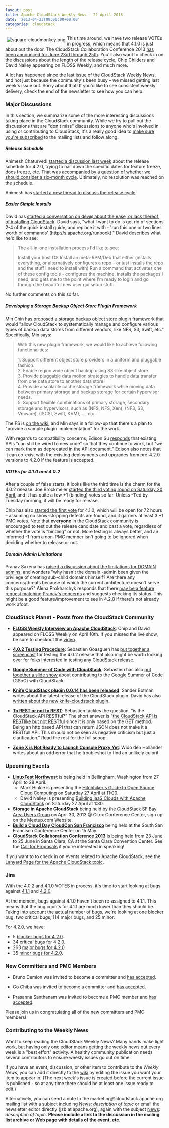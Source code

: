 ```yaml
---
layout: post
title: Apache CloudStack Weekly News - 22 April 2013
date: '2013-04-23T00:00:00+00:00'
categories: cloudstack
---
```

<p><a href="https://blogs.apache.org/cloudstack/mediaresource/ab378739-3c34-48ea-9495-2c49e23e58d6"><img src="https://blogs.apache.org/cloudstack/mediaresource/ab378739-3c34-48ea-9495-2c49e23e58d6?t=true" alt="square-cloudmonkey.png" align="left" hspace="5" vspace="5"></img></a>This time around, we have two release VOTEs in progress, which means that 4.1.0 is just about out the door. The CloudStack Collaboration Conference 2013 <a href="http://markmail.org/message/uqj2nazm6dcpg7h7" class="external-link" rel="nofollow">has been announced for June 23rd through 25th</a>. You'll also want to check in on the discussions about the length of the release cycle, Chip Childers and David Nalley appearing on FLOSS Weekly, and much more. </p>

<p>A lot has happened since the last issue of the CloudStack Weekly News, and not just because the community's been busy &ndash; we missed getting last week's issue out. Sorry about that! If you'd like to see consistent weekly delivery, check the end of the newsletter to see how you can help.</p>

<h3><a name="ApacheCloudStackWeeklyNews-22April2013-MajorDiscussions"></a>Major Discussions</h3>

<p>In this section, we summarize some of the more interesting discussions taking place in the CloudStack community. While we try to pull out the discussions that are "don't miss" discussions to anyone who's involved in using or contributing to CloudStack, it's a really good idea to <a href="http://cloudstack.apache.org/mailing-lists.html" class="external-link" rel="nofollow">make sure you're subscribed</a> to the mailing lists and follow along. </p>

<h5><a name="ApacheCloudStackWeeklyNews-22April2013-ReleaseSchedule"></a>Release Schedule</h5>

<p>Animesh Chaturvedi <a href="http://markmail.org/message/6suq2fhltdvgvcxd" class="external-link" rel="nofollow">started a discussion last week</a> about the release schedule for 4.2.0, trying to nail down the specific dates for feature freeze, docs freeze, etc. That was <a href="http://markmail.org/message/cp23tewephjuxv7f" class="external-link" rel="nofollow">accompanied by a question of whether we should consider a six-month cycle</a>. Ultimately, no resolution was reached on the schedule. </p>

<p>Animesh has <a href="http://markmail.org/message/3ctdwor5hfbpa3vx" class="external-link" rel="nofollow">started a new thread to discuss the release cycle</a>.</p>

<h5><a name="ApacheCloudStackWeeklyNews-22April2013-EasierSimpleInstalls"></a>Easier Simple Installs</h5>

<p>David has <a href="http://markmail.org/message/zvo3t26zjvedblah" class="external-link" rel="nofollow">started a conversation on dev@ about the ease, or lack thereof, of installing CloudStack</a>. David says, "what I want to do is get rid of sections 2-4 of the quick install guide, and replace it with - 'run this one or two lines worth of commands' (<a href="http://s.apache.org/runbook" class="external-link" rel="nofollow">http://s.apache.org/runbook</a>)." David describes what he'd like to see: </p>

<blockquote>
<p>The all-in-one installation process I'd like to see:</p>

<p>Install your host OS Install an meta-RPM/Deb that either (installs everything, or alternatively configures a repo - or just installs the repo and the stuff I need to install with) Run a command that activates one of these config tools - configures the machine, installs the packages I need, and gets me to the point where I'm ready to login and go through the beautiful new user gui setup stuff. </p></blockquote>

<p>No further comments on this so far. </p>

<h5><a name="ApacheCloudStackWeeklyNews-22April2013-DevelopingaStorageBackupObjectStorePluginFramework"></a>Developing a Storage Backup Object Store Plugin Framework</h5>

<p>Min Chin <a href="http://markmail.org/message/cspb6xweeupfvpit" class="external-link" rel="nofollow">has proposed a storage backup object store plugin framework</a> that would "allow CloudStack to systematically manage and configure various types of backup data stores from different vendors, like NFS, S3, Swift, etc." Specifically, Min says:</p>

<blockquote>
<p>With this new plugin framework, we would like to achieve following functionalities: </p>

<p>1. Support different object store providers in a uniform and pluggable fashion. <br/>
2. Enable region wide object backup using S3-like object store. <br/>
3. Provide pluggable data motion strategies to handle data transfer from one data store to another data store. <br/>
4. Provide a scalable cache storage framework while moving data between primary storage and backup storage for certain hypervisor needs.  <br/>
5. Support flexible combinations of primary storage, secondary storage and hypervisors, such as (NFS, NFS, Xen), (NF3, S3, Vmware), (ISCSI, Swift, KVM), ..., etc.</p></blockquote>

<p>The FS is <a href="https://cwiki.apache.org/CLOUDSTACK/storage-backup-object-store-plugin-framework.html" class="external-link" rel="nofollow">on the wiki</a>, and Min says in a follow-up that there's a plan to "provide a sample plugin implementation" for the work.</p>

<p>With regards to compatibility concerns, Edison Su <a href="http://markmail.org/message/sstnaimx62mnyles" class="external-link" rel="nofollow">responds</a> that existing APIs "can still be wired to new code" so that they continue to work, but "we can mark them as deprecated in the API document." Edison also notes that it can co-exist with the existing deployments and upgrades from pre-4.2.0 versions to 4.2.0 if the feature is accepted.</p>

<h5><a name="ApacheCloudStackWeeklyNews-22April2013-VOTEsfor4.1.0and4.0.2"></a>VOTEs for 4.1.0 and 4.0.2</h5>

<p>After a couple of false starts, it looks like the third time is the charm for the 4.0.2 release. Joe Brockmeier <a href="http://markmail.org/message/nfe2lyxj4mjsmxdb" class="external-link" rel="nofollow">started the third voting round on Saturday 20 April</a>, and it has quite a few +1 (binding) votes so far. Unless -1'ed by Tuesday morning, it will be ready for release. </p>

<p>Chip has also <a href="http://markmail.org/thread/vfcje3fs5ilvm47c" class="external-link" rel="nofollow">started the first vote</a> for 4.1.0, which will be open for 72 hours &ndash; assuming no show-stopping defects are found, and it garners at least 3 +1 PMC votes. Note that <b>everyone</b> in the CloudStack community is encouraged to test out the release candidate and cast a vote, regardless of whether the vote is "binding" or not. More testing is always better, and an informed -1 from a non-PMC member isn't going to be ignored when deciding whether to release or not. </p>

<h5><a name="ApacheCloudStackWeeklyNews-22April2013-DomainAdminLimitations"></a>Domain Admin Limitations</h5>

<p>Pranav Saxena has <a href="http://markmail.org/message/ucxsapyannat2z6b" class="external-link" rel="nofollow">raised a discussion about the limitations for DOMAIN admins</a>, and wonders "why hasn't the domain -admin been given the privilege of creating sub-child domains himself? Are there any concerns/threats because of which the current architecture doesn't serve this purpose?" Alena Prokharchyk responds that there <a href="http://markmail.org/message/nyzosjot2ov5lb7m" class="external-link" rel="nofollow">may be a feature request matching Pranav's concerns</a> and suggests checking its status. This might be a good feature/improvement to see in 4.2.0 if there's not already work afoot.</p>

<h3><a name="ApacheCloudStackWeeklyNews-22April2013-CloudStackPlanetPostsfromtheCloudStackCommunity"></a>CloudStack Planet - Posts from the CloudStack Community</h3>

<ul>
    <li><b><a href="http://www.chipchilders.com/blog/2013/4/10/floss-weekly-interview-on-apache-cloudstack.html" class="external-link" rel="nofollow">FLOSS Weekly Interview on Apache CloudStack</a></b>: Chip and David appeared on FLOSS Weekly on April 10th. If you missed the live show, be sure to checkout the <a href="http://twit.tv/show/floss-weekly/247" class="external-link" rel="nofollow">video</a>.</li>
</ul>


<ul>
    <li><b><a href="http://www.youtube.com/watch?v=vvgIkF1e1QE" class="external-link" rel="nofollow">4.0.2 Testing Procedure</a></b>: Sebastien Goasguen has <a href="http://www.youtube.com/watch?v=vvgIkF1e1QE" class="external-link" rel="nofollow">put together a screencast</a> for testing the 4.0.2 release that also might be worth looking over for folks interested in testing any CloudStack release.</li>
</ul>


<ul>
    <li><b><a href="http://buildacloud.org/blog/254-google-summer-of-code-2013-with-cloudstack.html" class="external-link" rel="nofollow">Google Summer of Code with CloudStack</a></b>: Sebastien has also <a href="http://buildacloud.org/blog/254-google-summer-of-code-2013-with-cloudstack.html" class="external-link" rel="nofollow">put together a slide show</a> about contributing to the Google Summer of Code (GSoC) with CloudStack.</li>
</ul>


<ul>
    <li><b><a href="http://www.cupfighter.net/index.php/2013/04/knife-cloudstack-plugin-0-0-14-has-been-released-but-what-does-this-mean/" class="external-link" rel="nofollow">Knife CloudStack plugin 0.0.14 has been released</a></b>: Sander Botman writes about the latest release of the CloudStack plugin. David has also <a href="http://buildacloud.org/blog/252-a-new-version-of-the-knife-cloudstack-plugin-appears.html" class="external-link" rel="nofollow">written about the new knife-cloudstack plugin</a>.</li>
</ul>


<ul>
    <li><b><a href="http://buildacloud.org/blog/253-to-rest-or-not-to-rest.html" class="external-link" rel="nofollow">To REST or not to REST</a></b>: Sebastien tackles the question, "is the CloudStack API RESTful?" The short answer is "<a href="http://buildacloud.org/blog/253-to-rest-or-not-to-rest.html" class="external-link" rel="nofollow">the CloudStack API is RESTlike but not RESTful</a> since it is only based on the GET method. Being an http based API that can return JSON does not make it a RESTfull API. This should not be seen as negative criticism but just a clarification." Read the rest for the full scoop.</li>
</ul>


<ul>
    <li><b><a href="http://blog.widodh.nl/2013/04/cloudstack-zone-x-is-is-not-ready-to-launch-console-proxy-yet/" class="external-link" rel="nofollow">Zone X is Not Ready to Launch Console Proxy Yet</a></b>: Wido den Hollander writes about an odd error that he troubleshot to find an unlikely culprit.</li>
</ul>


<h3><a name="ApacheCloudStackWeeklyNews-22April2013-UpcomingEvents"></a>Upcoming Events</h3>

<ul>
    <li><b><a href="http://linuxfestnorthwest.org/" class="external-link" rel="nofollow">LinuxFest Northwest</a></b> is being held in Bellingham, Washington from 27 April to 28 April.
    <ul>
        <li>Mark Hinkle is presenting the <a href="http://linuxfestnorthwest.org/content/hitchikers-guide-open-source-cloud-computing" class="external-link" rel="nofollow">Hitchhiker's Guide to Open Source Cloud Computing</a> on Saturday 27 April at 11:00.</li>
        <li>David Nalley is presenting <a href="http://linuxfestnorthwest.org/content/building-iaas-clouds-apache-cloudstack" class="external-link" rel="nofollow">Building IaaS Clouds with Apache CloudStack</a> on Saturday 27 April at 1:30.</li>
    </ul>
    </li>
    <li><b>Storage in Apache CloudStack</b> being held by the <a href="http://www.meetup.com/CloudStack-SF-Bay-Area-Users-Group/events/108916562/" class="external-link" rel="nofollow">CloudStack SF Bay Area Users Group</a> on April 30, 2013 @ Citrix Conference Center, sign up on the Meetup.com Website.</li>
    <li><b><a href="http://buildacloud.org/about-diy-cloud-computing/cloud-events/viewevent/148-build-a-cloud-day-cloudcon-san-francisco-ca.html" class="external-link" rel="nofollow">Build a Cloud Day CloudCon San Francisco</a></b> being held at the South San Francisco Conference Center on 15 May.</li>
    <li><b><a href="http://cloudstackcollab.net/" class="external-link" rel="nofollow">CloudStack Collaboration Conference 2013</a></b> is being held from 23 June to 25 June in Santa Clara, CA at the Santa Clara Convention Center. See the <a href="http://cloudstackcollab.net/CfP/" class="external-link" rel="nofollow">Call for Proposals</a> if you're interested in speaking!</li>
</ul>


<p>If you want to to check in on events related to Apache CloudStack, see the <a href="http://lanyrd.com/topics/apache-cloudstack/" class="external-link" rel="nofollow">Lanyard Page for the Apache CloudStack topic</a>. </p>

<h3><a name="ApacheCloudStackWeeklyNews-22April2013-Jira"></a>Jira</h3>

<p>With the 4.0.2 and 4.1.0 VOTES in process, it's time to start looking at bugs against <a href="https://issues.apache.org/jira/browse/CLOUDSTACK/fixforversion/12324122" class="external-link" rel="nofollow">4.1.1</a> and <a href="https://issues.apache.org/jira/browse/CLOUDSTACK/fixforversion/12323906" class="external-link" rel="nofollow">4.2.0</a>.</p>

<p>At the moment, bugs against 4.1.0 haven't been re-assigned to 4.1.1. This means that the bug counts for 4.1.1 are much lower than they should be. Taking into account the actual number of bugs, we're looking at one blocker bug, two critical bugs, 114 major bugs, and 25 minor.</p>

<p>For 4.2.0, we have:</p>

<ul>
    <li>5 <a href="http://is.gd/blocker_acs420" class="external-link" rel="nofollow">blocker bugs for 4.2.0</a>.</li>
    <li>34 <a href="http://is.gd/critical_acs420" class="external-link" rel="nofollow">critical bugs for 4.2.0</a>.</li>
    <li>263 <a href="http://is.gd/major_acs420" class="external-link" rel="nofollow">major bugs for 4.2.0</a>.</li>
    <li>35 <a href="http://is.gd/minor_acs420" class="external-link" rel="nofollow">minor bugs for 4.2.0</a>.</li>
</ul>


<h3><a name="ApacheCloudStackWeeklyNews-22April2013-NewCommittersandPMCMembers"></a>New Committers and PMC Members</h3>

<ul>
    <li>Bruno Demion was invited to become a committer and <a href="http://markmail.org/search/list:org.apache.incubator.cloudstack-dev+New+Committer:+Bruno+Demion+%28a.k.a+milamber%29" class="external-link" rel="nofollow">has accepted</a>.</li>
</ul>


<ul>
    <li>Go Chiba was invited to become a committer and <a href="http://markmail.org/message/5yn6fbeim33bm7d3" class="external-link" rel="nofollow">has accepted</a>.</li>
</ul>


<ul>
    <li>Prasanna Santhanam was invited to become a PMC member and <a href="http://markmail.org/message/iifnhhkfext3gbve" class="external-link" rel="nofollow">has accepted</a>.</li>
</ul>


<p>Please join us in congratulating all of the new committers and PMC members!</p>

<h3><a name="ApacheCloudStackWeeklyNews-22April2013-ContributingtotheWeeklyNews"></a>Contributing to the Weekly News</h3>

<p>Want to keep reading the CloudStack Weekly News? Many hands make light work, but having only one editor means getting the weekly news out every week is a "best effort" activity. A healthy community publication needs several contributors to ensure weekly issues go out on time.</p>

<p>If you have an event, discussion, or other item to contribute to the <em>Weekly News</em>, you can add it directly to the <a href="https://cwiki.apache.org/confluence/display/CLOUDSTACK/CloudStack+Weekly+News" class="external-link" rel="nofollow">wiki</a> by editing the issue you want your item to appear in. (The next week's issue is created before the current issue is published - so at any time there should be at least one issue ready to edit.) </p>

<p>Alternatively, you can send a note to the marketing@cloudstack.apache.org mailing list with a subject including <a href="/confluence/display/CLOUDSTACK/News" title="News">News</a>: <em>description of topic</em> or email the newsletter editor directly (jzb at apache.org), again with the subject <a href="/confluence/display/CLOUDSTACK/News" title="News">News</a>: <em>description of topic</em>. <b>Please include a link to the discussion in the mailing list archive or Web page with details of the event, etc.</b> </p>
